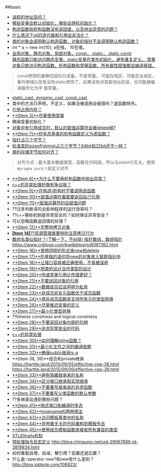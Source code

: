 ##basic 

+ [进程的地址空间？](https://harttle.land/2015/07/22/memory-segment.html)
+ [哪些变量会默认初始化，哪些会随机初始化？](https://harttle.land/2015/10/05/cpp-variable-init.html)
+ [构造函数和析构函数没有返回值，以及抛出异常的问题？](https://www.cnblogs.com/luxiaoxun/archive/2012/09/06/2673249.html)
+ [什么情况下stl的迭代器和引用会非法化？](https://blog.csdn.net/y1196645376/article/details/52938474)
+ [类的对象会调用默认构造函数，对象的指针不会调用默认构造函数？](https://harttle.land/2015/06/22/cpp-object-lifecycle.html)
+ int * a = new int(10); a在栈， 10在堆。
+ [全局对象，静态对象，局部对象，const， static， static const](https://blog.csdn.net/jinpeng_cumt/article/details/52723131)  
[静态函数只能访问静态变量。static变量在类外初始化，避免重复定义。
常量对象只能访问构造函数，析构函数和常量函数，所有属性赋值都会编译报错。](https://harttle.land/2015/06/24/cpp-static-and-const-member.html)
> const修饰的量确切说叫只读量，不是常量。
> 可能在栈区，可能在全局区，看作用域以及有没有static修饰了，如果没有对其取地址的话，也可能被编译器优化为字
> 面常量。
+ [static_cast, dynamic_cast, const_cast](https://www.cnblogs.com/chenyangchun/p/6795923.html)
+ 类中的方法只声明，不定义，如果没被调用会报错吗？虚函数除外。
+ [引用占用内存？](https://stackoverflow.com/questions/1179937/how-does-a-c-reference-look-memory-wise)
+ [**[Item 3]**尽量使用常量](https://harttle.land/2015/07/21/effective-cpp-3.html)
+ 确保变量初始化？
+ [对象中有引用成员时，默认的赋值运算符会被delete掉?](https://harttle.land/2015/07/23/effective-cpp-5.html)
+ [**[Item 7]**将多态基类的析构函数定义为虚函数？](https://harttle.land/2015/07/24/effective-cpp-7.html)
+ [指针占几个字节？](https://zhidao.baidu.com/question/505146033.html)
+ [标准库的sizeof(string)占几个字节？64bit和32bit还不一样？](https://zhidao.baidu.com/question/165120550.html)
+ [类的存储字节如何对齐？](https://harttle.land/2015/07/24/effective-cpp-7.html)
> 对齐方式：最大基本数据类型，函数在代码段，所以与sizeof()无关。使用``#pragma pack()``自定义对齐
+ [**[Item 8]**为什么不要再析构函数中抛出异常？](https://harttle.land/2015/07/26/effective-cpp-8.html)
+ [c++的异常处理好像有争议哦？](https://www.zhihu.com/question/22889420)
+ [**[Item 9]**在构造/析构时不要调用虚函数](https://harttle.land/tags.html#Effective-C++)
+ [**[Item 10]**赋值运算符重载要返回自己引用](https://harttle.land/2015/07/28/effective-cpp-10.html)
+ [**[Item 11]**赋值运算符的自赋值问题](https://harttle.land/2015/07/30/effective-cpp-11.html)
+ ??过多判断语句会影响程序的运行效率吗？
+ ??c++哪些机制是异常安全的？如何保证异常安全？
+ 可以忽略函数返回值的处理？
+ [**[Item 12]**完整地拷贝对象](https://harttle.land/2015/08/01/effective-cpp-12.html)
+ [**[Item 14]**??资源管理类要特别注意拷贝行为](https://harttle.land/2015/08/04/effective-cpp-14.html)
+ [数组名类似指针？(了解一下，不纠结) 指针数组，数组指针](https://www.cnblogs.com/ddx-deng/archive/2012/12/16/3755862.html)
https://www.cnblogs.com/kwdeblog/p/6097362.html
+ [**[Item 16]**使用同样的形式来new和delete](https://harttle.land/2015/08/07/effective-cpp-16.html)
+ [**[Item 17]**在单独的语句将new的对象放入智能指针中](https://harttle.land/2015/08/08/effective-cpp-17.html)
+ [**[Item 18]**让接口容易被正确使用，不易被误用](https://harttle.land/2015/08/08/effective-cpp-17.html)
+ [**[Item 19]**把类的设计当作类型的设计](https://harttle.land/2015/08/12/effective-cpp-19.html)
+ [**[Item 20]**传递常量引用比传值更好？](https://harttle.land/2015/08/13/effective-cpp-20.html)
+ [**[Item 21]**不要返回对象的引用](https://harttle.land/2015/08/18/effective-cpp-21.html)
+ [**[Item 22]**数据成员应该声明为私有](https://harttle.land/2015/08/19/effective-cpp-22.html)
+ [**[Item 23]**非成员非友元函数优于成员函数](https://harttle.land/2015/08/20/effective-cpp-23.html)
+ [**[Item 24]**用非成员函数来支持所有元的类型转换](https://harttle.land/2015/08/22/effective-cpp-24.html)
+ [**[Item 26]**尽量推迟变量的定义](https://harttle.land/2015/08/24/effective-cpp-26.html)
+ [**[Item 27]**最小化类型转换](https://harttle.land/2015/08/25/effective-cpp-27.html)
+ ??bitwise constness and logical constness
+ [**[Item 28]**不要返回对象内部的句柄](https://harttle.land/2015/08/26/effective-cpp-28.html)
+ [**[Item 29]**追求异常安全的代码](https://harttle.land/2015/08/27/effective-cpp-29.html)
+ [c++的异常处理](https://blog.csdn.net/daheiantian/article/details/6530318)
+ [**[Item 30]**如何理解inline函数？](https://harttle.land/2015/08/28/effective-cpp-30.html)
+ [**[Item 31]**最小化文件之间的编译依赖](https://harttle.land/2015/08/29/effective-cpp-31.html)
+ [**[Item 32]**确保public继承is-a](https://harttle.land/2015/08/30/effective-cpp-32.html)
+ **[Item 38, 39]**组合和private继承   
https://harttle.land/2015/09/05/effective-cpp-38.html  
https://harttle.land/2015/09/06/effective-cpp-39.html
+ [**[Item 33]**避免隐藏继承来的名称](https://harttle.land/2015/08/31/effective-cpp-33.html)
+ [**[Item 34]**区分接口继承和实现继承](https://harttle.land/2015/09/01/effective-cpp-34.html)
+ [**[Item 36]**不要重写继承来的非虚函数](https://harttle.land/2015/09/01/effective-cpp-34.html)
+ [**[Item 37]**不要重写父类函数的默认参数](https://harttle.land/2015/09/01/effective-cpp-34.html)
+ ??多继承会遇到哪些问题？
+ [**[Item 41]**隐式接口和编译时多态](https://harttle.land/tags.html#Effective-C++)
+ [**[Item 42]**typename的两种用法](https://harttle.land/2015/09/09/effective-cpp-42.html)
+ [**[Item 43]**访问模板基类中的名称](https://harttle.land/2015/09/10/effective-cpp-43.html)
+ [**[Item 44]**将参数无关的代码重构到模板外去](https://harttle.land/2015/09/12/effective-cpp-44.html)
+ [**[Item 45]**使用成员模板函数来接收所有兼容的类型](https://harttle.land/2015/09/13/effective-cpp-45.html)
+ [STL的traits机制](https://blog.csdn.net/lihao21/article/details/55043881)
+ [预处理指令及宏定义](https://www.cnblogs.com/zi-xing/p/4550246.html)
http://blog.chinaunix.net/uid-29067889-id-3819834.html
+ 如何重载自增，自减，解引用？前置还是后置？
+ 什么是::operator new?和new有什么差别？  http://blog.jobbole.com/106923/
